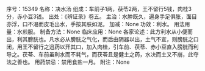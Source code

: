 序号：15349
名称：决水汤
组成：车前子1两，茯苓2两，王不留行5钱，肉桂3分，赤小豆3钱。
出处：《辨证录》卷五。
主治：水肿既久，遍身手足俱胀，面目亦浮，口不渴而皮毛出水，手按其肤如泥。
加减：None
功效：利水。
用法用量：水煎服。
制备方法：None
临床应用：None
各家论述：此方利水从小便而出，利其膀胱也。凡水必从膀胱之气化，而后由阴器以出，土气不宣，则膀胱之口闭，用王不留行之迅药以开其口，加入肉桂，引车前、茯苓、赤小豆直入膀胱而利导之。茯苓、车前虽利水而不耗气，而茯苓且是健土之药，水决而土又不崩，此夺法之善也。
用药禁忌：禁用食盐一月。
附注：None
